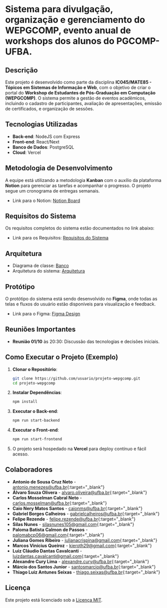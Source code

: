# Sistema para divulgação, organização e gerenciamento do WEPGCOMP, evento anual de workshops dos alunos do PGCOMP-UFBA.

## Descrição
Este projeto é desenvolvido como parte da disciplina **IC045/MATE85 - Tópicos em Sistemas de Informação e Web**, com o objetivo de criar o portal do **Workshop de Estudantes de Pós-Graduação em Computação (WEPGCOMP)**. O sistema permite a gestão de eventos acadêmicos, incluindo o cadastro de participantes, avaliação de apresentações, emissão de certificados, e organização de sessões.

## Tecnologias Utilizadas
- **Back-end**: NodeJS com Express
- **Front-end**: React/Next
- **Banco de Dados**: PostgreSQL
- **Cloud**: Vercel

## Metodologia de Desenvolvimento
A equipe está utilizando a metodologia **Kanban** com o auxílio da plataforma **Notion** para gerenciar as tarefas e acompanhar o progresso. O projeto segue um cronograma de entregas semanais.

- Link para o Notion: <a href="https://www.notion.so/119c125c059980578b0eed38349acd82?v=119c125c059980bf8e95000c9a20dde6" target="_blank">Notion Board</a>

## Requisitos do Sistema
Os requisitos completos do sistema estão documentados no link abaixo:

- Link para os Requisitos: <a href="https://docs.google.com/document/d/199d8fJW4-9MX11Lvd4mdy-Vo0Pyx4ZHa53IuHKbWSn0/edit" target="_blank">Requisitos do Sistema</a>

## Arquitetura
- Diagrama de classe: <a href="https://cdn.discordapp.com/attachments/1293365993137115136/1296668731837120514/DER-WEPGCOMP.drawio.png?ex=6717bd9c&is=67166c1c&hm=9f53e124314a9a84b6f20d8cc89607a0221fe3bfc9968fb3381e2910bb5d6ca5&" target="_blank">Banco</a>
- Arquitetura do sistema: <a href="https://drive.google.com/file/d/10DCdoz47Gm00mArdla0npXITgNYR1KtJ/view" target="_blank">Arquitetura</a>

## Protótipo
O protótipo do sistema está sendo desenvolvido no **Figma**, onde todas as telas e fluxos do usuário estão disponíveis para visualização e feedback.

- Link para o Figma: <a href="https://www.figma.com/design/02Aslfd2qo4q6pjYxSkoYS/Portal-Web-PGCOMP-team-library?node-id=2365-175&node-type=canvas&t=NHVtl7ASVgSDVt2j-0" target="_blank">Figma Design</a>

## Reuniões Importantes

- **Reunião 01/10** às 20:30: Discussão das tecnologias e decisões iniciais.

## Como Executar o Projeto (Exemplo)

1. **Clonar o Repositório**:
   ```bash
   git clone https://github.com/usuario/projeto-wepgcomp.git
   cd projeto-wepgcomp
   ```
2. **Instalar Dependências**:
   ```bash
   npm install
   ```
3. **Executar o Back-end**:
   ```bash
   npm run start-backend
   ```
4. **Executar o Front-end**:
   ```bash
   npm run start-frontend
   ```
5. O projeto será hospedado na **Vercel** para deploy contínuo e fácil acesso.

## Colaboradores

- **Antonio de Sousa Cruz Neto** - [antonio.menezes@ufba.br](mailto:antonio.menezes@ufba.br){:target="_blank"}
- **Álvaro Souza Olivera** - [alvaro.oliveira@ufba.br](mailto:alvaro.oliveira@ufba.br){:target="_blank"}
- **Carlos Mosselman Cabral Neto** - [carlos.mosselman@ufba.br](mailto:carlos.mosselman@ufba.brr){:target="_blank"}
- **Caio Nery Matos Santos** - [caionms@ufba.br](mailto:caionms@ufba.br){:target="_blank"}
- **Gabriel Borges Calheiros** - [gabrielcalheiros@ufba.br](mailto:gabrielcalheiros@ufba.br){:target="_blank"}
- **Felipe Rezende** - [felipe.rezende@ufba.br](mailto:felipe.rezende@ufba.br){:target="_blank"}
- **Silas Nunes** - [silasnunes105@gmail.com](mailto:silasnunes105@gmail.com){:target="_blank"}
- **Paloma Batista Calmon de Passos** - [palomabcp06@gmail.com](mailto:palomabcp06@gmail.com){:target="_blank"}
- **Juliana Gomes Ribeiro** - [julianacrispina@gmail.com](mailto:julianacrispina@gmail.com){:target="_blank"}
- **Marcos Vinícius Queiroz** - [kieroth29@gmail.com](mailto:kieroth29@gmail.com){:target="_blank"}
- **Luiz Cláudio Dantas Cavalcanti** - [luizdantas.cavalcanti@gmail.com](mailto:luizdantas.cavalcanti@gmail.com){:target="_blank"}
- **Alexandre Cury Lima** - [alexandre.cury@ufba.br](mailto:alexandre.cury@ufba.br){:target="_blank"}
- **Márcio dos Santos Junior** - [santosmarcio@ufba.br](mailto:santosmarcio@ufba.br){:target="_blank"}
- **Thiago Luiz Antunes Seixas** - [thiago.seixas@ufba.br](mailto:thiago.seixas@ufba.br){:target="_blank"}

## Licença
Este projeto está licenciado sob a [Licença MIT](LICENSE).
